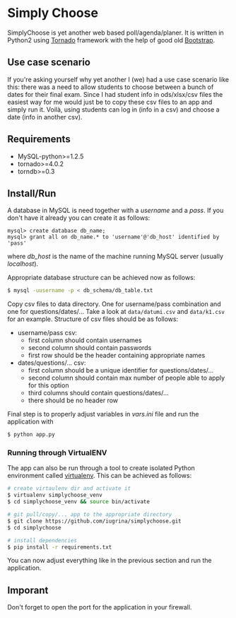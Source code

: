# Simply Choose

SimplyChoose is yet another web based poll/agenda/planer.
It is written in Python2 using 
[Tornado](http://www.tornadoweb.org/en/stable/) framework
with the help of good old [Bootstrap](http://getbootstrap.com/).


## Use case scenario

If you're asking yourself why yet another I (we) had a use case
scenario like this: there was a need to allow students to choose
between a bunch of dates for their final exam. Since I had 
student info in ods/xlsx/csv files the easiest way for me would
just be to copy these csv files to an app and simply run it.
Voilà, using students can log in (info in a csv) and choose
a date (info in another csv).

## Requirements

- MySQL-python>=1.2.5
- tornado>=4.0.2
- torndb>=0.3

## Install/Run

A database in MySQL is need together with a *username* and a *pass*.
If you don't have it already you can create it as follows:
```
mysql> create database db_name;
mysql> grant all on db_name.* to 'username'@'db_host' identified by 'pass'
```
where *db_host* is the name of the machine running MySQL server (usually
*localhost*).

Appropriate database structure can be achieved now as follows:
```bash
$ mysql -uusername -p < db_schema/db_table.txt
```

Copy csv files to data directory. One for username/pass combination
and one for questions/dates/... Take a look at `data/datumi.csv`
and `data/k1.csv` for an example. Structure of csv files should
be as follows:
- username/pass csv:
  - first column should contain usernames
  - second column should contain passwords
  - first row should be the header containing appropriate names
- dates/questions/... csv:
  - first column should be a unique identifier for questions/dates/...
  - second column should contain max number of people able to apply for this
    option
  - third columns should contain questions/dates/...
  - there should be no header row

Final step is to properly adjust variables in *vars.ini* file and
run the application with
```bash
$ python app.py
```

### Running through VirtualENV

The app can also be run through a tool to create isolated Python
environment called [virtualenv](https://virtualenv.pypa.io/en/latest/).
This can be achieved as follows:

```bash
# create virtaulenv dir and activate it
$ virtualenv simplychoose_venv
$ cd simplychoose_venv && source bin/activate

# git pull/copy/... app to the appropriate directory
$ git clone https://github.com/iugrina/simplychoose.git
$ cd simplychoose

# install dependencies
$ pip install -r requirements.txt
```

You can now adjust everything like in the previous section
and run the application.

## Imporant

Don't forget to open the port for the application in your firewall.
